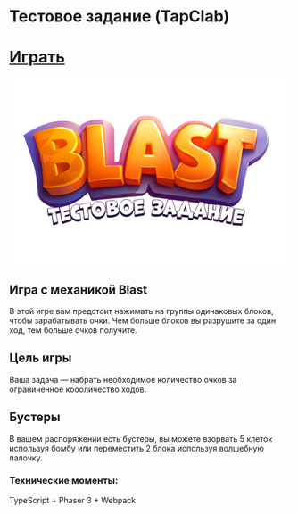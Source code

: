 # Тестовое задание (TapClab)

# [Играть](https://jimgames.ru/blast/)
[![Лого](./logo.jpg)]([URL_ссылки](https://jimgames.ru/blast/))

## Игра с механикой Blast
В этой игре вам предстоит нажимать на группы одинаковых блоков, чтобы зарабатывать очки. Чем больше блоков вы разрушите за один ход, тем больше очков получите.

## Цель игры
Ваша задача — набрать необходимое количество очков за ограниченное коооличество ходов.

## Бустеры
В вашем распоряжении есть бустеры, вы можете взорвать 5 клеток используя бомбу или переместить 2 блока используя волшебную палочку.
<!-- ![](https://i.yapx.ru/V6n3k.png "Blast") -->


### Технические моменты: 
TypeScript + Phaser 3 + Webpack


